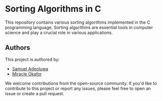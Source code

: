 # Sorting Algorithms in C

This repository contains various sorting algorithms implemented in the C programming language. Sorting algorithms are essential tools in computer science and play a crucial role in various applications.

## Authors

This project is authored by:

- [Samuel Adeoluwa](https://github.com/kodezero1)
- [Miracle Okafor](https://github.com/mddon)

We welcome contributions from the open-source community. If you'd like to contribute to this project or report any issues, please feel free to open an issue or create a pull request.
